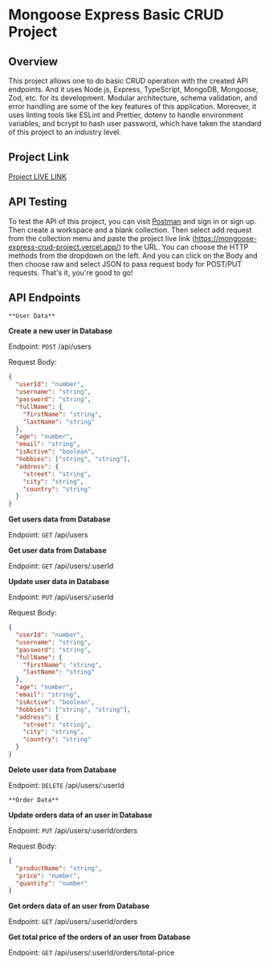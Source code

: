 # Mongoose Express Basic CRUD Project

## Overview

This project allows one to do basic CRUD operation with the created API endpoints. And it uses Node.js, Express, TypeScript, MongoDB, Mongoose, Zod, etc. for its development. Modular architecture, schema validation, and error handling are some of the key features of this application. Moreover, it uses linting tools like ESLint and Prettier, dotenv to handle environment variables, and bcrypt to hash user password, which have taken the standard of this project to an industry level.

## Project Link

[Project LIVE LINK](https://mongoose-express-crud-project.vercel.app/)

## API Testing

To test the API of this project, you can visit [Postman](https://www.postman.com/) and sign in or sign up. Then create a workspace and a blank collection. Then select add request from the collection menu and paste the project live link (https://mongoose-express-crud-project.vercel.app/) to the URL. You can choose the HTTP methods from the dropdown on the left. And you can click on the Body and then choose raw and select JSON to pass request body for POST/PUT requests. That's it, you're good to go!

## API Endpoints

`**User Data**`

**Create a new user in Database**

Endpoint: `POST` /api/users

Request Body:

```json
{
  "userId": "number",
  "username": "string",
  "password": "string",
  "fullName": {
    "firstName": "string",
    "lastName": "string"
  },
  "age": "number",
  "email": "string",
  "isActive": "boolean",
  "hobbies": ["string", "string"],
  "address": {
    "street": "string",
    "city": "string",
    "country": "string"
  }
}
```

**Get users data from Database**

Endpoint: `GET` /api/users

**Get user data from Database**

Endpoint: `GET` /api/users/:userId

**Update user data in Database**

Endpoint: `PUT` /api/users/:userId

Request Body:

```json
{
  "userId": "number",
  "username": "string",
  "password": "string",
  "fullName": {
    "firstName": "string",
    "lastName": "string"
  },
  "age": "number",
  "email": "string",
  "isActive": "boolean",
  "hobbies": ["string", "string"],
  "address": {
    "street": "string",
    "city": "string",
    "country": "string"
  }
}
```

**Delete user data from Database**

Endpoint: `DELETE` /api/users/:userId

`**Order Data**`

**Update orders data of an user in Database**

Endpoint: `PUT` /api/users/:userId/orders

Request Body:

```json
{
  "productName": "string",
  "price": "number",
  "quantity": "number"
}
```

**Get orders data of an user from Database**

Endpoint: `GET` /api/users/:userId/orders

**Get total price of the orders of an user from Database**

Endpoint: `GET` /api/users/:userId/orders/total-price
